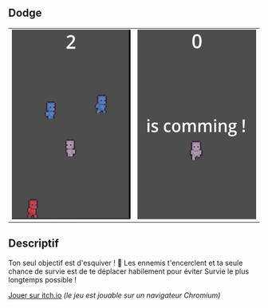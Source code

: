 ## Dodge
<table>
  <tr>
    <td align="center">
      <img src="images/play.png" alt="Game" style="width: 380px; height: 380px;">
    </td>
    <td align="center">
      <img src="images/wait.png" alt="Mort" style="width: 380px; height: 380px;">
    </td>
  </tr>
</table>

## Descriptif

Ton seul objectif est d'esquiver ! 💨
Les ennemis t'encerclent et ta seule chance de survie est de te déplacer habilement pour éviter
Survie le plus longtemps possible !

[Jouer sur itch.io](https://magillie.itch.io/cell-slayer) *(le jeu est jouable sur un navigateur Chromium)* 
